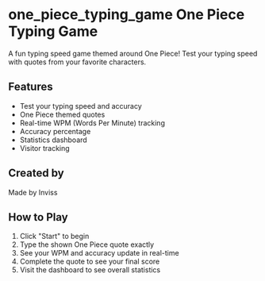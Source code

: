 # one_piece_typing_game One Piece Typing Game

A fun typing speed game themed around One Piece! Test your typing speed with quotes from your favorite characters.

## Features
- Test your typing speed and accuracy
- One Piece themed quotes
- Real-time WPM (Words Per Minute) tracking
- Accuracy percentage
- Statistics dashboard
- Visitor tracking

## Created by
Made by Inviss

## How to Play
1. Click "Start" to begin
2. Type the shown One Piece quote exactly
3. See your WPM and accuracy update in real-time
4. Complete the quote to see your final score
5. Visit the dashboard to see overall statistics
